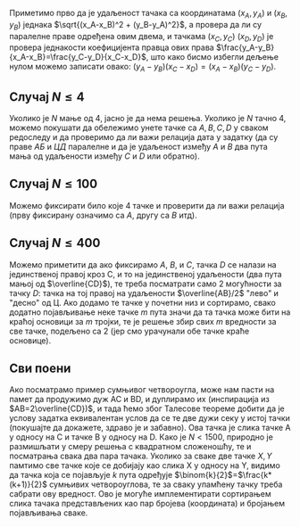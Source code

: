 ﻿Приметимо прво да је удаљеност тачака са координатама $(x_А, y_А)$ и $(x_B, y_B)$ једнака $\sqrt{(x_A-x_B)^2 + (y_B-y_А)^2}$, а провера да ли су паралелне праве одређена овим двема, и тачкама $(x_C, y_C)$ $(x_D, y_D)$ је провера једнакости коефицијента правца ових права $\frac{y_А-y_B}{x_А-x_B}=\frac{y_C-y_D}{x_C-x_D}$, што како бисмо избегли дељење нулом можемо записати овако: $(y_А-y_B)(x_C-x_D) = (x_А-x_B)(y_C-y_D)$.

## Случај $N \leq 4$

Уколико је $N$ мање од 4, јасно је да нема решења. Уколико је $N$ тачно 4, можемо покушати да обележимо унете тачке са $A,B,C,D$ у сваком редоследу и да проверимо да ли важи релација дата у задатку (да су праве $АБ$ и $ЦД$ паралелне и да је удаљеност између $A$ и $B$ два пута мања од удаљености између $C$ и $D$ или обратно).
## Случај $N \leq  100$

Можемо фиксирати било које 4 тачке и проверити да ли важи релација (прву фиксирану означимо са $А$, другу са $B$ итд).
## Случај $N \leq  400$

Можемо приметити да ако фиксирамо $A$, $B$, и $C$, тачка $D$ се налази на јединственој правој кроз C, и то на јединственој удаљености (два пута мањој од $\overline{CD}$), те треба посматрати само 2 могућности за тачку $D$: тачка на тој правој на удаљености $\overline{AB}/2$ "лево" и "десно" од Ц. Ако додамо те тачке у почетни низ и сортирамо, свако додатно појављивање неке тачке $m$ пута значи да та тачка може бити на краћој основици за $m$ тројки, те је решење збир свих $m$ вредности за све тачке, подељено са 2 (јер смо урачунали обе тачке краће основице).
## Сви поени
Ако посматрамо пример сумњивог четвороугла, може нам пасти на памет да продужимо дуж AC и BD, и дуплирамо их (инспирација из $АB=2\overline{CD})$, и тада ћемо због Талесове теореме добити да је услову задатка еквивалентан услов да се те две дужи секу у истој тачки (покушајте да докажете, здраво је и забавно). Ова тачка је слика тачке А у односу на C и тачке B у односу на D. Како је $N<1500$, природно је размишљати у смеру решења с квадратном сложеношћу, те и посматрања свака два пара тачака. Уколико за сваке две тачке $X,Y$ памтимо све тачке које се добијају као слика X у односу на Y, видимо да тачка која се појављује $k$ пута одређује $\binom{k}{2}$=$\frac{k*(k+1)}{2}$ сумњивих четвороуглова, те за сваку упамћену тачку треба сабрати ову вредност. Ово је могуће имплементирати сортирањем слика тачака представљених као пар бројева (координата) и бројањем појављивања сваке.
